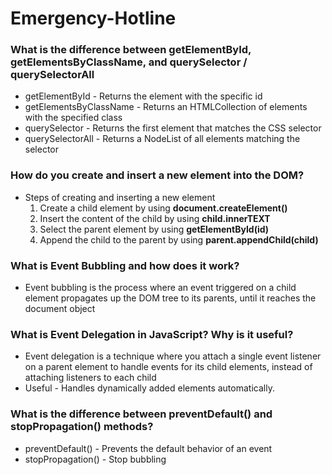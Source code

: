 # Emergency-Hotline
### **What is the difference between getElementById, getElementsByClassName, and querySelector / querySelectorAll**
- getElementById - Returns the element with the specific id
- getElementsByClassName - Returns an HTMLCollection of elements with the specified class
- querySelector - Returns the first element that matches the CSS selector
- querySelectorAll - Returns a NodeList of all elements matching the selector

### **How do you create and insert a new element into the DOM?**
- Steps of creating and inserting a new element
   1) Create a child element by using **document.createElement()**
   2) Insert the content of the child by using **child.innerTEXT**
   3) Select the parent element by using **getElementById(id)**
   4) Append the child to the parent by using **parent.appendChild(child)**
### **What is Event Bubbling and how does it work?**
- Event bubbling is the process where an event triggered on a child element propagates up the DOM tree to its parents, until it reaches the document object
### **What is Event Delegation in JavaScript? Why is it useful?**
- Event delegation is a technique where you attach a single event listener on a parent element to handle events for its child elements, instead of attaching listeners to each child
- Useful - Handles dynamically added elements automatically.
### **What is the difference between preventDefault() and stopPropagation() methods?**
- preventDefault() - Prevents the default behavior of an event
- stopPropagation() - Stop bubbling
